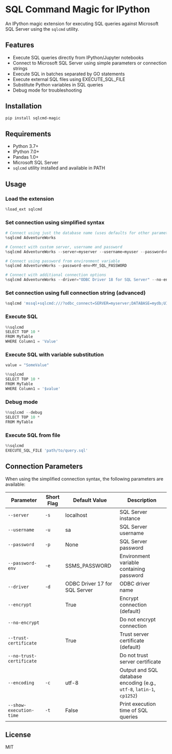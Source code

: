 # SQL Command Magic for IPython

An IPython magic extension for executing SQL queries against Microsoft SQL Server using the `sqlcmd` utility.

## Features

- Execute SQL queries directly from IPython/Jupyter notebooks
- Connect to Microsoft SQL Server using simple parameters or connection strings
- Execute SQL in batches separated by GO statements
- Execute external SQL files using EXECUTE_SQL_FILE
- Substitute Python variables in SQL queries
- Debug mode for troubleshooting

## Installation

```bash
pip install sqlcmd-magic
```

## Requirements

- Python 3.7+
- IPython 7.0+
- Pandas 1.0+
- Microsoft SQL Server
- `sqlcmd` utility installed and available in PATH

## Usage

### Load the extension

```python
%load_ext sqlcmd
```

### Set connection using simplified syntax

```python
# Connect using just the database name (uses defaults for other parameters)
%sqlcmd AdventureWorks

# Connect with custom server, username and password
%sqlcmd AdventureWorks --server=myserver --username=myuser --password=mypassword

# Connect using password from environment variable
%sqlcmd AdventureWorks --password-env=MY_SQL_PASSWORD

# Connect with additional connection options
%sqlcmd AdventureWorks --driver="ODBC Driver 18 for SQL Server" --no-encrypt
```

### Set connection using full connection string (advanced)

```python
%sqlcmd 'mssql+sqlcmd:///?odbc_connect=SERVER=myserver;DATABASE=mydb;UID=myuser;PWD=mypassword'
```

### Execute SQL

```python
%%sqlcmd
SELECT TOP 10 *
FROM MyTable
WHERE Column1 = 'Value'
```

### Execute SQL with variable substitution

```python
value = "SomeValue"

%%sqlcmd
SELECT TOP 10 *
FROM MyTable
WHERE Column1 = '$value'
```

### Debug mode

```python
%%sqlcmd --debug
SELECT TOP 10 *
FROM MyTable
```

### Execute SQL from file

```python
%%sqlcmd
EXECUTE_SQL_FILE 'path/to/query.sql'
```

## Connection Parameters

When using the simplified connection syntax, the following parameters are available:


| Parameter         | Short Flag | Default Value | Description |
|------------------|------------|---------------|-------------|
| `--server`       | `-s`       | localhost     | SQL Server instance |
| `--username`     | `-u`       | sa            | SQL Server username |
| `--password`     | `-p`       | None          | SQL Server password |
| `--password-env` | `-e`       | SSMS_PASSWORD | Environment variable containing password |
| `--driver`       | `-d`       | ODBC Driver 17 for SQL Server | ODBC driver name |
| `--encrypt`      |            | True          | Encrypt connection (default) |
| `--no-encrypt`   |            |               | Do not encrypt connection |
| `--trust-certificate` |       | True          | Trust server certificate (default) |
| `--no-trust-certificate` |    |               | Do not trust server certificate |
| `--encoding`     | `-c`       | utf-8         | Output and SQL database encoding (e.g., `utf-8`, `latin-1`, `cp1252`) |
| `--show-execution-time` | `-t` | False        | Print execution time of SQL queries |

## License

MIT
